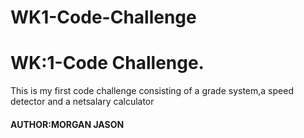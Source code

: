 # WK1-Code-Challenge

<h1>WK:1-Code Challenge.</h1>
<p>This  is my first code challenge consisting of a grade system,a speed detector and a netsalary calculator</p>

<h4>AUTHOR:MORGAN JASON</h4>
